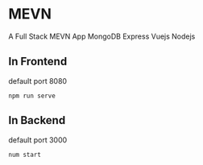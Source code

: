 # MEVN

A Full Stack MEVN App
MongoDB
Express
Vuejs
Nodejs

## In Frontend
default port 8080

`npm run serve`


## In Backend
default port 3000

`num start`


